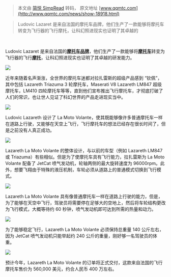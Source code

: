 > 本文由 [简悦 SimpRead](http://ksria.com/simpread/) 转码， 原文地址 [www.qqmtc.com](http://www.qqmtc.com/news/show-18918.html)

> Ludovic Lazaret 是来自法国的摩托车品牌，他们生产了一款能够将摩托车转变为飞行器的飞行摩托，让科幻照进现实也证明了其卓越的

 

Ludovic Lazaret 是来自法国的[**摩托车品牌**](http://www.qqmtc.com/)，他们生产了一款能够将[**摩托车**](http://www.qqmtc.com/)转变为飞行器的飞行[**摩托**](http://www.qqmtc.com/)，让科幻照进现实也证明了其卓越的研发能力。

![](http://www.qqmtc.com/file/upload/202002/24/090646601.jpeg)

近年来随着名声渐涨，全世界的摩托车迷都对拉扎雷斯的超级产品感到 “钦佩”，其中包括 Lazareth Triazuma 3 轮摩托车，Maserati V8 Lazareth LM847 超级摩托车，LM410 四轮摩托车等等，直到他们宣布推出飞行摩托车，才彻底打破了人们的常识，也让世人见证了科幻世界的产品走进现实当中。

![](http://www.qqmtc.com/file/upload/202002/24/090646861.jpeg)

Ludovic Lazareth 设计了 La Moto Volante，使其既能够像许多普通摩托车一样在道路上行驶，又能够在天空上飞行，飞行摩托车的想法已经存在很长时间了，但是之前没有人真正成功。

![](http://www.qqmtc.com/file/upload/202002/24/090646151.jpeg)

Lazareth La Moto Volante 的整体设计，与以前的车型（例如 Lazareth LM847 或 Triazuma）有些相似。但是为了使摩托车具有飞行能力，拉扎雷斯为 La Moto Volante 配备了 JetCat 喷气发动机，轮轴两侧的最大旋转速度为 96000rpm。此外，想要飞翔由于特殊的液压机制，车轮必须从道路上的普通模式切换到飞行模式。

![](http://www.qqmtc.com/file/upload/202002/24/090646371.jpeg)

Lazareth La Moto Volante 具有像普通摩托车一样在道路上行驶的能力，但是，为了能够在天空中飞行，驾驶员将需要停在足够大的空地上，然后将车轮结构更改为飞行模式，大概等待约 60 秒钟，喷气发动机即可达到所需的热量和动力。

![](http://www.qqmtc.com/file/upload/202002/24/090646271.jpeg)

为了能够稳定飞行，Lazareth La Moto Volante 必须保持总重量 140 公斤左右，因为 JetCat 喷气发动机只能举起约 240 公斤的重量，刚好够一名驾驶员的体重。

![](http://www.qqmtc.com/file/upload/202002/24/090646761.jpeg)

预计今年，Lazareth La Moto Volante 的订单将正式交付，这款来自法国的飞行摩托车售价为 560,000 美元，约合人民币 400 万左右。